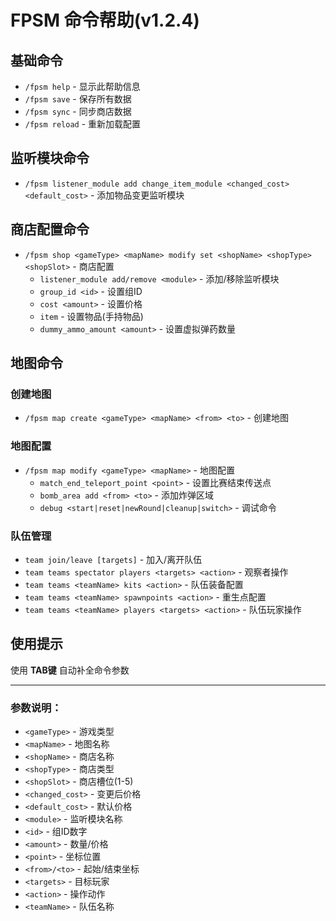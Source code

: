 # FPSM 命令帮助(v1.2.4)

## 基础命令
- `/fpsm help` - 显示此帮助信息
- `/fpsm save` - 保存所有数据
- `/fpsm sync` - 同步商店数据
- `/fpsm reload` - 重新加载配置

## 监听模块命令
- `/fpsm listener_module add change_item_module <changed_cost> <default_cost>` - 添加物品变更监听模块

## 商店配置命令
- `/fpsm shop <gameType> <mapName> modify set <shopName> <shopType> <shopSlot>` - 商店配置
  - `listener_module add/remove <module>` - 添加/移除监听模块
  - `group_id <id>` - 设置组ID
  - `cost <amount>` - 设置价格
  - `item` - 设置物品(手持物品)
  - `dummy_ammo_amount <amount>` - 设置虚拟弹药数量

## 地图命令
### 创建地图
- `/fpsm map create <gameType> <mapName> <from> <to>` - 创建地图

### 地图配置
- `/fpsm map modify <gameType> <mapName>` - 地图配置
  - `match_end_teleport_point <point>` - 设置比赛结束传送点
  - `bomb_area add <from> <to>` - 添加炸弹区域
  - `debug <start|reset|newRound|cleanup|switch>` - 调试命令

### 队伍管理
- `team join/leave [targets]` - 加入/离开队伍
- `team teams spectator players <targets> <action>` - 观察者操作
- `team teams <teamName> kits <action>` - 队伍装备配置
- `team teams <teamName> spawnpoints <action>` - 重生点配置
- `team teams <teamName> players <targets> <action>` - 队伍玩家操作

## 使用提示
使用 **TAB键** 自动补全命令参数

---

### 参数说明：
- `<gameType>` - 游戏类型
- `<mapName>` - 地图名称
- `<shopName>` - 商店名称
- `<shopType>` - 商店类型
- `<shopSlot>` - 商店槽位(1-5)
- `<changed_cost>` - 变更后价格
- `<default_cost>` - 默认价格
- `<module>` - 监听模块名称
- `<id>` - 组ID数字
- `<amount>` - 数量/价格
- `<point>` - 坐标位置
- `<from>/<to>` - 起始/结束坐标
- `<targets>` - 目标玩家
- `<action>` - 操作动作
- `<teamName>` - 队伍名称